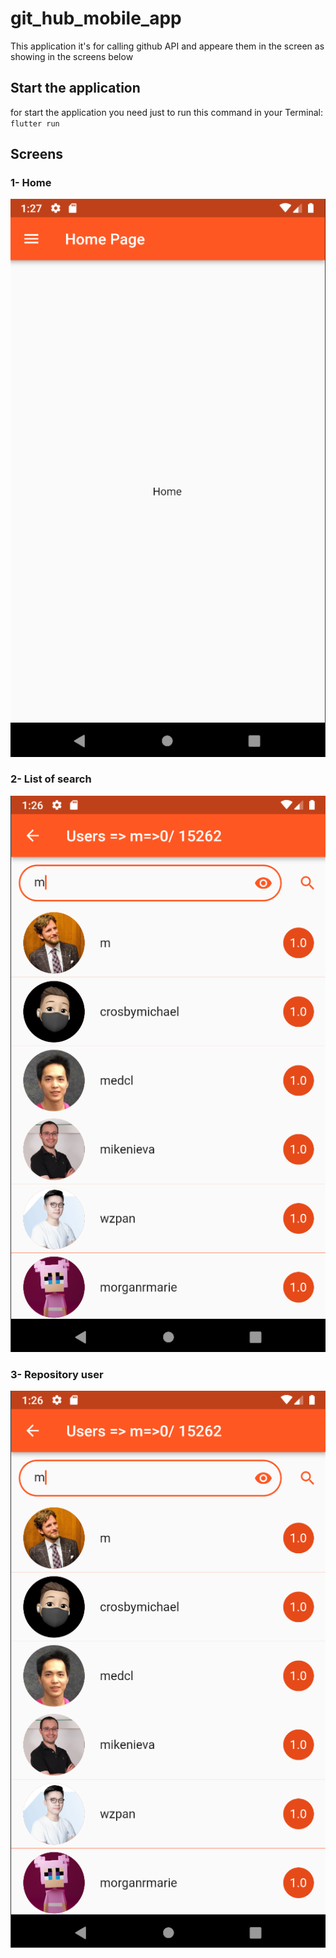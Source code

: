 # git_hub_mobile_app

This application it's for calling github API and  appeare them in  the screen as showing in the screens below

## Start the application

for start the application you need just to run this command in your Terminal:
`flutter run`

## Screens
### 1- Home
![](./cap/0.png)
### 2- List of search
![](./cap/1.png)
### 3- Repository user
![](./cap/1.png)
